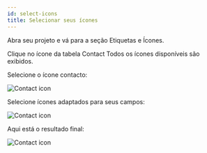 ```yaml
---
id: select-icons
title: Selecionar seus ícones
---
```


Abra seu projeto e vá para a seção Etiquetas e Ícones.

Clique no ícone da tabela Contact Todos os ícones disponíveis são exibidos.

Selecione o ícone contacto:

![Contact icon](assets/en/custom-icons/contact-icon.png)

Selecione ícones adaptados para seus campos:

![Contact icon](assets/en/custom-icons/field-icons.png)

Aqui está o resultado final:

![Contact icon](assets/en/custom-icons/custom-icons-final-result.png)